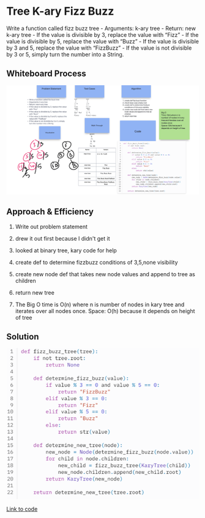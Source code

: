 # Tree K-ary Fizz Buzz

Write a function called fizz buzz tree
    - Arguments: k-ary tree
    - Return: new k-ary tree
    - If the value is divisible by 3, replace the value with “Fizz”
    - If the value is divisible by 5, replace the value with “Buzz”
    - If the value is divisible by 3 and 5, replace the value with “FizzBuzz”
    - If the value is not divisible by 3 or 5, simply turn the number into a String.



## Whiteboard Process

  <!-- Embedded whiteboard image -->

![Whiteboard Image](whiteboard18.png)

## Approach & Efficiency

1. Write out problem statement
2. drew it out first because I didn't get it
3. looked at binary tree, kary code for help
4. create def to determine fizzbuzz conditions of 3,5,none visibility
5. create new node def that takes new node values and append to tree as children
6. return new tree 

7. The Big O time is O(n) where n is number of nodes in kary tree and iterates over all nodes once. Space: O(h) because it depends on height of tree



## Solution

![Solution Image](solution18.png)

[Link to code](https://replit.com/@XinDeng/code-challenges-401)
